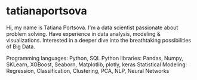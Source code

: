 # tatianaportsova
Hi, my name is Tatiana Portsova. 
I'm a data scientist passionate about problem solving. 
Have experience in data analysis, modeling & visualizations. Interested in a deeper dive into the breathtaking possibilities of Big Data.

Programming languages: Python, SQL
Python libraries: Pandas, Numpy, SKLearn, XGBoost, Seaborn, Matplotlib, plotly, keras
Statistical Modeling: Regression, Classification, Clustering, PCA, NLP, Neural Networks
